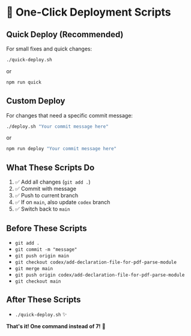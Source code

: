 # 🚀 One-Click Deployment Scripts

## Quick Deploy (Recommended)
For small fixes and quick changes:
```bash
./quick-deploy.sh
```
or
```bash
npm run quick
```

## Custom Deploy
For changes that need a specific commit message:
```bash
./deploy.sh "Your commit message here"
```
or
```bash
npm run deploy "Your commit message here"
```

## What These Scripts Do
1. ✅ Add all changes (`git add .`)
2. ✅ Commit with message
3. ✅ Push to current branch
4. ✅ If on `main`, also update `codex` branch
5. ✅ Switch back to `main`

## Before These Scripts
- `git add .`
- `git commit -m "message"`
- `git push origin main`
- `git checkout codex/add-declaration-file-for-pdf-parse-module`
- `git merge main`
- `git push origin codex/add-declaration-file-for-pdf-parse-module`
- `git checkout main`

## After These Scripts
- `./quick-deploy.sh` ✨

**That's it! One command instead of 7!** 🎉
